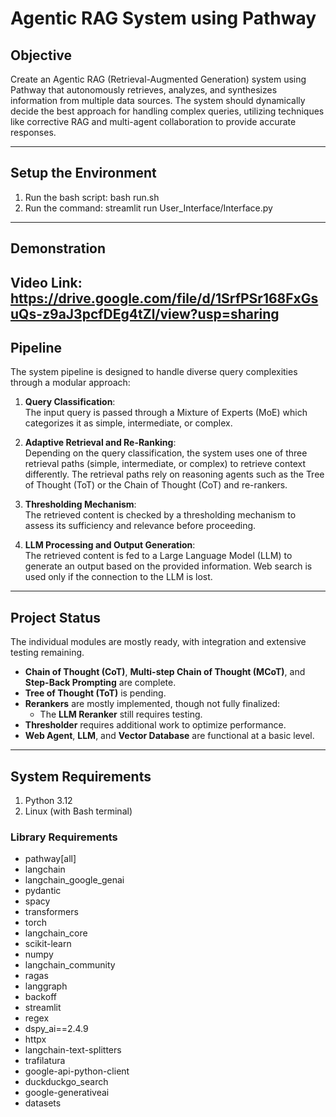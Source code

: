 # Agentic RAG System using Pathway

## Objective
Create an Agentic RAG (Retrieval-Augmented Generation) system using Pathway that autonomously retrieves, analyzes, and synthesizes information from multiple data sources. The system should dynamically decide the best approach for handling complex queries, utilizing techniques like corrective RAG and multi-agent collaboration to provide accurate responses.

---

## Setup the Environment
1. Run the bash script: bash run.sh
2. Run the command: streamlit run User_Interface/Interface.py

---

## Demonstration
Video Link: https://drive.google.com/file/d/1SrfPSr168FxGsuQs-z9aJ3pcfDEg4tZl/view?usp=sharing
---

## Pipeline
The system pipeline is designed to handle diverse query complexities through a modular approach:

1. **Query Classification**:  
   The input query is passed through a Mixture of Experts (MoE) which categorizes it as simple, intermediate, or complex.

2. **Adaptive Retrieval and Re-Ranking**:  
   Depending on the query classification, the system uses one of three retrieval paths (simple, intermediate, or complex) to retrieve context differently. The retrieval paths rely on reasoning agents such as the Tree of Thought (ToT) or the Chain of Thought (CoT) and re-rankers.

3. **Thresholding Mechanism**:  
   The retrieved content is checked by a thresholding mechanism to assess its sufficiency and relevance before proceeding.

4. **LLM Processing and Output Generation**:  
   The retrieved content is fed to a Large Language Model (LLM) to generate an output based on the provided information. Web search is used only if the connection to the LLM is lost.

---

## Project Status
The individual modules are mostly ready, with integration and extensive testing remaining.

- **Chain of Thought (CoT)**, **Multi-step Chain of Thought (MCoT)**, and **Step-Back Prompting** are complete.
- **Tree of Thought (ToT)** is pending.
- **Rerankers** are mostly implemented, though not fully finalized:
  - The **LLM Reranker** still requires testing.
- **Thresholder** requires additional work to optimize performance.
- **Web Agent**, **LLM**, and **Vector Database** are functional at a basic level.

---

## System Requirements
1. Python 3.12
2. Linux (with Bash terminal)

### Library Requirements
- pathway[all]
- langchain
- langchain_google_genai
- pydantic
- spacy
- transformers
- torch
- langchain_core
- scikit-learn
- numpy
- langchain_community
- ragas
- langgraph
- backoff
- streamlit
- regex
- dspy_ai==2.4.9
- httpx
- langchain-text-splitters
- trafilatura
- google-api-python-client
- duckduckgo_search
- google-generativeai
- datasets